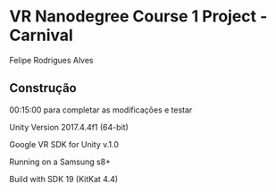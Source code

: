 # VR Nanodegree Course 1 Project - Carnival

Felipe Rodrigues Alves

## Construção

00:15:00 para completar as modificações e testar

Unity Version 2017.4.4f1 (64-bit)

Google VR SDK for Unity v.1.0

Running on a Samsung s8+

Build with SDK 19 (KitKat 4.4)
